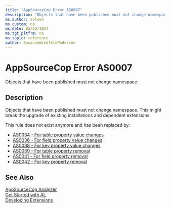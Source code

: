 ```yaml
---
title: "AppSourceCop Error AS0007"
description: "Objects that have been published must not change namespace."
ms.author: solsen
ms.custom: na
ms.date: 02/26/2024
ms.tgt_pltfrm: na
ms.topic: reference
author: SusanneWindfeldPedersen
---
```

[//]: # (START>DO_NOT_EDIT)
[//]: # (IMPORTANT:Do not edit any of the content between here and the END>DO_NOT_EDIT.)
[//]: # (Any modifications should be made in the .xml files in the ModernDev repo.)
# AppSourceCop Error AS0007
Objects that have been published must not change namespace.

## Description
Objects that have been published must not change namespace. This might break the upgrade of existing installations and dependent extensions.

[//]: # (IMPORTANT: END>DO_NOT_EDIT)

This rule does not exist anymore and has been replaced by:
- [AS0034 - For table property value changes](appsourcecop-as0034.md)
- [AS0036 - For field property value changes](appsourcecop-as0036.md)
- [AS0038 - For key property value changes](appsourcecop-as0038.md)
- [AS0039 - For table property removal](appsourcecop-as0039.md)
- [AS0041 - For field property removal](appsourcecop-as0041.md)
- [AS0042 - For key property removal](appsourcecop-as0042.md)

## See Also  
[AppSourceCop Analyzer](appsourcecop.md)  
[Get Started with AL](../devenv-get-started.md)  
[Developing Extensions](../devenv-dev-overview.md)  